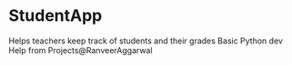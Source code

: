 # StudentApp
Helps teachers keep track of students and their grades
Basic Python dev
Help from Projects@RanveerAggarwal
